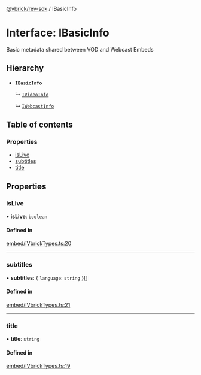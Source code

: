 [@vbrick/rev-sdk](../README.md) / IBasicInfo

# Interface: IBasicInfo

Basic metadata shared between VOD and Webcast Embeds

## Hierarchy

- **`IBasicInfo`**

  ↳ [`IVideoInfo`](IVideoInfo.md)

  ↳ [`IWebcastInfo`](IWebcastInfo.md)

## Table of contents

### Properties

- [isLive](IBasicInfo.md#islive)
- [subtitles](IBasicInfo.md#subtitles)
- [title](IBasicInfo.md#title)

## Properties

### isLive

• **isLive**: `boolean`

#### Defined in

[embed/IVbrickTypes.ts:20](https://github.com/vbrick/rev-sdk-js/blob/main/src/embed/IVbrickTypes.ts#L20)

___

### subtitles

• **subtitles**: { `language`: `string`  }[]

#### Defined in

[embed/IVbrickTypes.ts:21](https://github.com/vbrick/rev-sdk-js/blob/main/src/embed/IVbrickTypes.ts#L21)

___

### title

• **title**: `string`

#### Defined in

[embed/IVbrickTypes.ts:19](https://github.com/vbrick/rev-sdk-js/blob/main/src/embed/IVbrickTypes.ts#L19)
